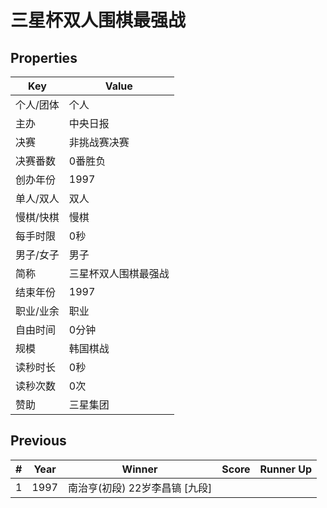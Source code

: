 # 三星杯双人围棋最强战

## Properties

| Key | Value |
| --- | ----- |
| 个人/团体 | 个人 |
| 主办 | 中央日报 |
| 决赛 | 非挑战赛决赛 |
| 决赛番数 | 0番胜负 |
| 创办年份 | 1997 |
| 单人/双人 | 双人 |
| 慢棋/快棋 | 慢棋 |
| 每手时限 | 0秒 |
| 男子/女子 | 男子 |
| 简称 | 三星杯双人围棋最强战 |
| 结束年份 | 1997 |
| 职业/业余 | 职业 |
| 自由时间 | 0分钟 |
| 规模 | 韩国棋战 |
| 读秒时长 | 0秒 |
| 读秒次数 | 0次 |
| 赞助 | 三星集团 |

## Previous

| # | Year | Winner | Score | Runner Up |
| --- | --- | --- | --- | --- |
| 1 | 1997 | 南治亨(初段) 22岁李昌镐 [九段] |  |  |


